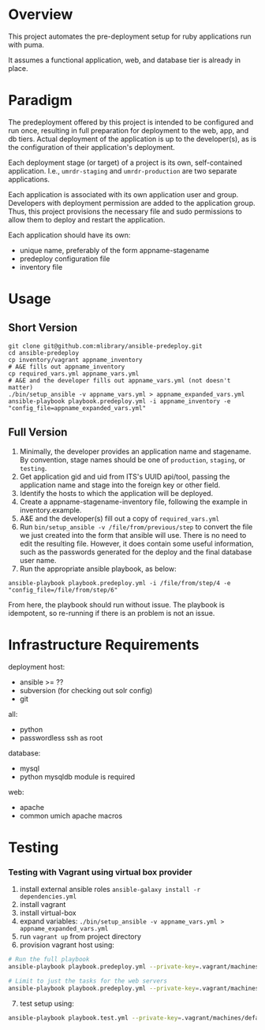 # Overview

This project automates the pre-deployment setup for ruby applications 
run with puma.  

It assumes a functional application, web, and database tier is already
in place.

# Paradigm

The predeployment offered by this project is intended to be configured
and run once, resulting in full preparation for deployment to the web, 
app, and db tiers.  Actual deployment of the application is up to the developer(s), 
as is the configuration of their application's deployment.  

Each deployment stage (or target) of a project is its own, self-contained 
application.  I.e., `umrdr-staging` and `umrdr-production` are two 
separate applications.  

Each application is associated with its own application user and group.
Developers with deployment permission are added to the application 
group.  Thus, this project provisions the necessary file and sudo 
permissions to allow them to deploy and restart the application.

Each application should have its own:
* unique name, preferably of the form appname-stagename
* predeploy configuration file
* inventory file

# Usage

## Short Version

```
git clone git@github.com:mlibrary/ansible-predeploy.git
cd ansible-predeploy
cp inventory/vagrant appname_inventory
# A&E fills out appname_inventory
cp required_vars.yml appname_vars.yml
# A&E and the developer fills out appname_vars.yml (not doesn't matter)
./bin/setup_ansible -v appname_vars.yml > appname_expanded_vars.yml
ansible-playbook playbook.predeploy.yml -i appname_inventory -e "config_file=appname_expanded_vars.yml"
```

## Full Version


1. Minimally, the developer provides an application name and stagename.
   By convention, stage names should be one of `production`, `staging`,
   or `testing`.  
2. Get application gid and uid from ITS's UUID api/tool, passing the 
   application name and stage into the foreign key or other field.
3. Identify the hosts to which the application will be deployed.  
4. Create a appname-stagename-inventory file, following the example
   in inventory.example.
5. A&E and the developer(s) fill out a copy of `required_vars.yml`
6. Run `bin/setup_ansible -v /file/from/previous/step` to convert the
   file we just created into the form that ansible will use.  There is 
   no need to edit the resulting file.  However, it does contain some useful 
   information, such as the passwords generated for the deploy and the 
   final database user name.
7. Run the appropriate ansible playbook, as below:

`ansible-playbook playbook.predeploy.yml -i /file/from/step/4 -e "config_file=/file/from/step/6"`

From here, the playbook should run without issue.  The playbook
is idempotent, so re-running if there is an problem is not an
issue.

# Infrastructure Requirements

deployment host:
* ansible >= ??
* subversion (for checking out solr config)
* git

all:
* python
* passwordless ssh as root

database:
* mysql
* python mysqldb module is required

web:
* apache
* common umich apache macros



# Testing
### Testing with Vagrant using virtual box provider
1. install external ansible roles `ansible-galaxy install -r dependencies.yml`
2. install vagrant
3. install virtual-box
4. expand variables: `./bin/setup_ansible -v appname_vars.yml > appname_expanded_vars.yml`
5. run `vagrant up` from project directory
6. provision vagrant host using:

```bash
# Run the full playbook
ansible-playbook playbook.predeploy.yml --private-key=.vagrant/machines/default/virtualbox/private_key -u vagrant -i inventory/vagrant --extra-vars="config_file=./vars/example-vars-staging-expanded.yml"

# Limit to just the tasks for the web servers
ansible-playbook playbook.predeploy.yml --private-key=.vagrant/machines/default/virtualbox/private_key -u vagrant -i inventory/vagrant --extra-vars="config_file=./vars/example-vars-staging-expanded.yml" -l web

```

7. test setup using:

```bash
ansible-playbook playbook.test.yml --private-key=.vagrant/machines/default/virtualbox/private_key -u vagrant -i inventory/vagrant --extra-vars="config_file=./vars/example-vars-staging-expanded.yml"
```


